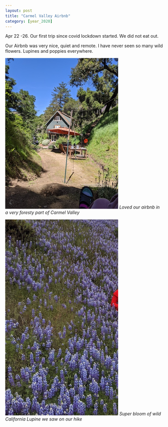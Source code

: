 ```yaml
---
layout: post
title: "Carmel Valley Airbnb"
category: [year_2020]
---
```

Apr 22 -26. Our first trip since covid lockdown started. We did not eat out. 

Our Airbnb was very nice, quiet and remote. I have never seen so many wild flowers. Lupines and poppies everywhere. 

![](images/carmelvalley2.jpg)
_Loved our airbnb in a very foresty part of Carmel Valley_

![](images/carmelvalley3.jpg)
_Super bloom of wild California Lupine we saw on our hike_